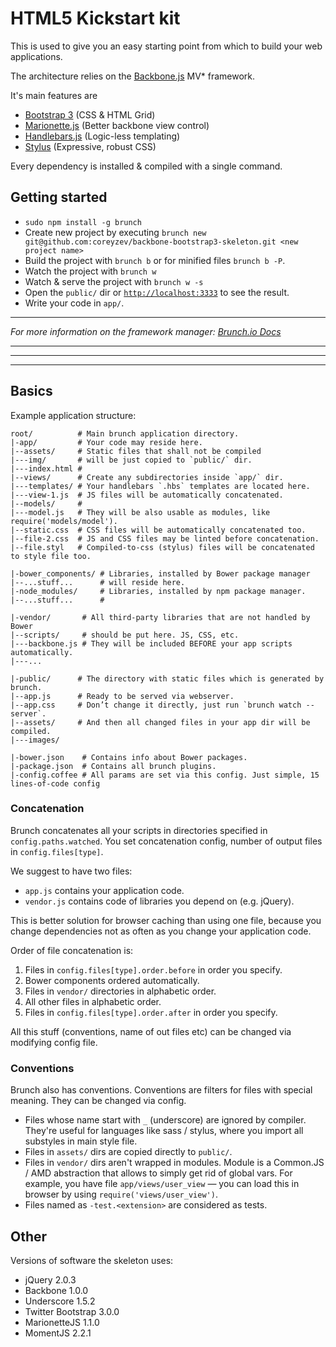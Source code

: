 # HTML5 Kickstart kit

This is used to give you an easy starting point from which to build your web applications.

The architecture relies on the [Backbone.js](http://backbonejs.org/) MV* framework.

It's main features are 

* [Bootstrap 3](http://getbootstrap.com/) (CSS & HTML Grid)
* [Marionette.js](https://github.com/marionettejs/backbone.marionette) (Better backbone view control)
* [Handlebars.js](http://handlebarsjs.com/) (Logic-less templating)
* [Stylus](http://learnboost.github.com/stylus/) (Expressive, robust CSS)

Every dependency is installed & compiled with a single command.



## Getting started
* `sudo npm install -g brunch`
* Create new project by executing `brunch new git@github.com:coreyzev/backbone-bootstrap3-skeleton.git <new project name>`
* Build the project with `brunch b` or for minified files `brunch b -P`.
* Watch the project with  `brunch w`
* Watch & serve the project with `brunch w -s`
* Open the `public/` dir or [`http://localhost:3333`](http://localhost:3333) to see the result.
* Write your code in `app/`.

---
*For more information on the framework manager: [Brunch.io Docs](https://github.com/brunch/brunch/tree/stable/docs)*


---
---
---


## Basics

Example application structure:

```
root/          # Main brunch application directory.
|-app/         # Your code may reside here.
|--assets/     # Static files that shall not be compiled
|---img/       # will be just copied to `public/` dir.
|---index.html #
|--views/      # Create any subdirectories inside `app/` dir.
|---templates/ # Your handlebars `.hbs` templates are located here.
|---view-1.js  # JS files will be automatically concatenated.
|--models/     # 
|---model.js   # They will be also usable as modules, like require('models/model').
|--static.css  # CSS files will be automatically concatenated too.
|--file-2.css  # JS and CSS files may be linted before concatenation.
|--file.styl   # Compiled-to-css (stylus) files will be concatenated to style file too.

|-bower_components/ # Libraries, installed by Bower package manager
|--...stuff...      # will reside here.
|-node_modules/     # Libraries, installed by npm package manager.
|--...stuff...      #

|-vendor/       # All third-party libraries that are not handled by Bower
|--scripts/     # should be put here. JS, CSS, etc.
|---backbone.js # They will be included BEFORE your app scripts automatically.
|---... 

|-public/      # The directory with static files which is generated by brunch.
|--app.js      # Ready to be served via webserver.
|--app.css     # Don’t change it directly, just run `brunch watch --server`.
|--assets/     # And then all changed files in your app dir will be compiled.
|---images/

|-bower.json    # Contains info about Bower packages.
|-package.json  # Contains all brunch plugins.
|-config.coffee # All params are set via this config. Just simple, 15 lines-of-code config
```

### Concatenation

Brunch concatenates all your scripts in directories specified in
`config.paths.watched`. You set concatenation config, number of
output files in `config.files[type]`.

We suggest to have two files:

* `app.js` contains your application code.
* `vendor.js` contains code of libraries you depend on (e.g. jQuery).

This is better solution for browser caching than using one file,
because you change dependencies not as often as you change
your application code.

Order of file concatenation is:

1. Files in `config.files[type].order.before` in order you specify.
2. Bower components ordered automatically.
3. Files in `vendor/` directories in alphabetic order.
4. All other files in alphabetic order.
5. Files in `config.files[type].order.after` in order you specify.

All this stuff (conventions, name of out files etc) can be changed
via modifying config file.

### Conventions

Brunch also has conventions. Conventions are filters for files with special meaning. They can be changed via config.

* Files whose name start with `_` (underscore)
  are ignored by compiler. They're useful for languages like sass / stylus,
  where you import all substyles in main style file.
* Files in `assets/` dirs are copied directly to
  `public/`.
* Files in `vendor/` dirs aren't wrapped in modules.
  Module is a Common.JS / AMD abstraction that allows to simply
  get rid of global vars. For example, you have file `app/views/user_view` —
  you can load this in browser by using `require('views/user_view')`.
* Files named as `-test.<extension>` are considered as tests.



## Other
Versions of software the skeleton uses:

* jQuery 2.0.3
* Backbone 1.0.0
* Underscore 1.5.2
* Twitter Bootstrap 3.0.0
* MarionetteJS 1.1.0
* MomentJS 2.2.1